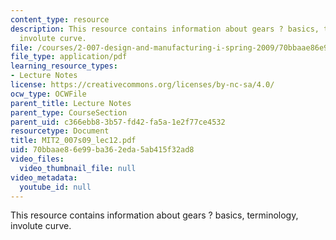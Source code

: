 ```yaml
---
content_type: resource
description: This resource contains information about gears ? basics, terminology,
  involute curve.
file: /courses/2-007-design-and-manufacturing-i-spring-2009/70bbaae86e99ba362eda5ab415f32ad8_MIT2_007s09_lec12.pdf
file_type: application/pdf
learning_resource_types:
- Lecture Notes
license: https://creativecommons.org/licenses/by-nc-sa/4.0/
ocw_type: OCWFile
parent_title: Lecture Notes
parent_type: CourseSection
parent_uid: c366ebb8-3b57-fd42-fa5a-1e2f77ce4532
resourcetype: Document
title: MIT2_007s09_lec12.pdf
uid: 70bbaae8-6e99-ba36-2eda-5ab415f32ad8
video_files:
  video_thumbnail_file: null
video_metadata:
  youtube_id: null
---
```

This resource contains information about gears ? basics, terminology, involute curve.